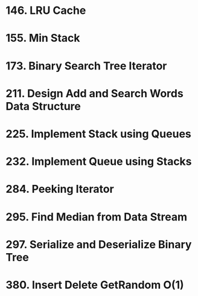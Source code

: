 # 146. LRU Cache

# 155. Min Stack

# 173. Binary Search Tree Iterator

# 211. Design Add and Search Words Data Structure

# 225. Implement Stack using Queues

# 232. Implement Queue using Stacks

# 284. Peeking Iterator

# 295. Find Median from Data Stream

# 297. Serialize and Deserialize Binary Tree

# 380. Insert Delete GetRandom O(1)
